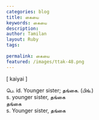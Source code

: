 ```yaml
---
categories: blog
title: கையை
keywords: கையை
description: 
author: Tamilan
layout: Ruby
tags: 
 
permalink: கையை
featured: /images/ttak-48.png
---
```

  
[ kaiyai ]  
  
பெ. id. Younger sister; தங்கை. (பிங்.)  
s. younger sister, தங்கை  
தங்கை  
s. Younger sister, தங்கை